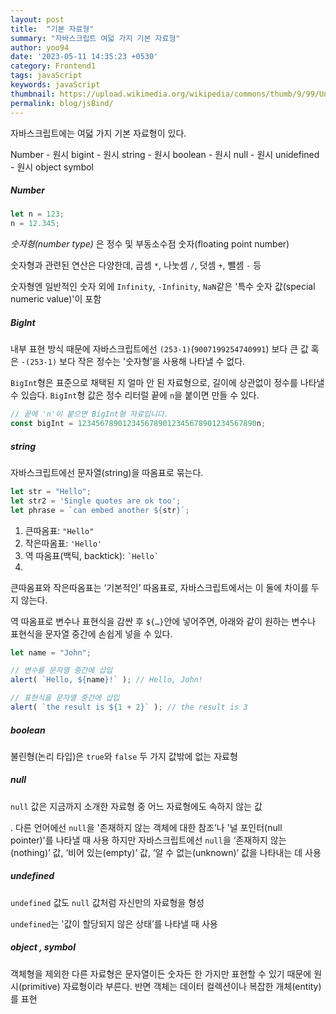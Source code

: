 ```yaml
---
layout: post
title:  "기본 자료형"
summary: "자바스크립트 여덟 가지 기본 자료형"
author: yoo94
date: '2023-05-11 14:35:23 +0530'
category: Frontend1
tags: javaScript
keywords: javaScript
thumbnail: https://upload.wikimedia.org/wikipedia/commons/thumb/9/99/Unofficial_JavaScript_logo_2.svg/1200px-Unofficial_JavaScript_logo_2.svg.png
permalink: blog/jsBind/
---
```

자바스크립트에는 여덟 가지 기본 자료형이 있다.

Number - 원시
bigint - 원시
string - 원시
boolean - 원시
null - 원시
unidefined - 원시
object
symbol

##### Number

```js
let n = 123;
n = 12.345;
```

_숫자형(number type)_ 은 정수 및 부동소수점 숫자(floating point number)

숫자형과 관련된 연산은 다양한데, 곱셈 `*`, 나눗셈 `/`, 덧셈 `+`, 뺄셈 `-` 등

숫자형엔 일반적인 숫자 외에 `Infinity`, `-Infinity`, `NaN`같은 '특수 숫자 값(special numeric value)'이 포함

##### BigInt

내부 표현 방식 때문에 자바스크립트에선 `(253-1)`(`9007199254740991`) 보다 큰 값 혹은 `-(253-1)` 보다 작은 정수는 '숫자형’을 사용해 나타낼 수 없다.

`BigInt`형은 표준으로 채택된 지 얼마 안 된 자료형으로, 길이에 상관없이 정수를 나타낼 수 있습다.
`BigInt`형 값은 정수 리터럴 끝에 `n`을 붙이면 만들 수 있다.

```js
// 끝에 'n'이 붙으면 BigInt형 자료입니다.
const bigInt = 1234567890123456789012345678901234567890n;
```


##### string

자바스크립트에선 문자열(string)을 따옴표로 묶는다.

```js
let str = "Hello";
let str2 = 'Single quotes are ok too';
let phrase = `can embed another ${str}`;
```

1. 큰따옴표: `"Hello"`
2. 작은따옴표: `'Hello'`
3. 역 따옴표(백틱, backtick): `` `Hello` ``
4.
큰따옴표와 작은따옴표는 ‘기본적인’ 따옴표로, 자바스크립트에서는 이 둘에 차이를 두지 않는다.

역 따옴표로 변수나 표현식을 감싼 후 `${…}`안에 넣어주면, 아래와 같이 원하는 변수나 표현식을 문자열 중간에 손쉽게 넣을 수 있다.

```js
let name = "John";

// 변수를 문자열 중간에 삽입
alert( `Hello, ${name}!` ); // Hello, John!

// 표현식을 문자열 중간에 삽입
alert( `the result is ${1 + 2}` ); // the result is 3
```

##### boolean

불린형(논리 타입)은 `true`와 `false` 두 가지 값밖에 없는 자료형

##### null

`null` 값은 지금까지 소개한 자료형 중 어느 자료형에도 속하지 않는 값

. 다른 언어에선 `null`을 '존재하지 않는 객체에 대한 참조’나 '널 포인터(null pointer)'를 나타낼 때 사용
하지만 자바스크립트에선 `null`을 ‘존재하지 않는(nothing)’ 값, ‘비어 있는(empty)’ 값, ‘알 수 없는(unknown)’ 값을 나타내는 데 사용

##### undefined

`undefined` 값도 `null` 값처럼 자신만의 자료형을 형성

`undefined`는 '값이 할당되지 않은 상태’를 나타낼 때 사용


##### object , symbol

객체형을 제외한 다른 자료형은 문자열이든 숫자든 한 가지만 표현할 수 있기 때문에 원시(primitive) 자료형이라 부른다. 반면 객체는 데이터 컬렉션이나 복잡한 개체(entity)를 표현
